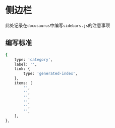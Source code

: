 # 侧边栏
此处记录在`docusaurus`中编写`sidebars.js`的注意事项  

## 编写标准
```bash
{
    type: 'category',
    label: '',
    link: {
        type: 'generated-index',
    },
    items: [
        '', 
        '',
        '',
        '',
        '',
        '',
    ],
},
```